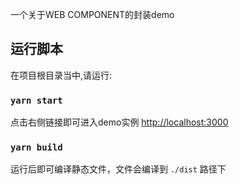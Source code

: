 一个关于WEB COMPONENT的封装demo

## 运行脚本

在项目根目录当中,请运行:

### `yarn start`
点击右侧链接即可进入demo实例 [http://localhost:3000](http://localhost:3000) 

### `yarn build`
运行后即可编译静态文件，文件会编译到 `./dist` 路径下
